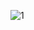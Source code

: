 ![1](https://user-images.githubusercontent.com/76970415/159944543-67a49ef2-428e-45a2-9580-a4fadf76eded.png)
